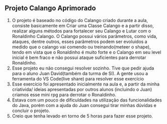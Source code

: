 ## Projeto Calango Aprimorado

1. O projeto é baseado no código do Calango criado durante a aula, consiste basicamente em Criar uma Classe Calango e a partir disso, realizar alguns métodos para fortalecer seu Calango e Lutar com o Ronaldinho Calango.
O Calango possui vários parâmetros, como vida, ataques, dentre outros, esses parâmetros podem ser evoluidos a medido que o calango vai comendo ou treinando(meteer o shape), tendo em vista que o Ronaldinho é muito forte e o Calango em seu level inicial é bem fraco e não possui ataque suficientes para derrotar Ronaldinho.
2. Esse projeto eu não consegui resolver sozinho. Tive que pedir ajuda para o aluno Juan David(também da turma de SI). A gente usou a ferramenta do VS Code(live share) para resolver esse exercício
3. Esse exercício foi apresentado inicialmente na aula e, a partir da minha criativida/ ideias apresentadas por outros alunos (incluindo o Juan) criamos esse mini rpg para derrotar o Ronaldinho.
4. Estava com um pouco de dificuldades na utilização das funcionalidades do Java, porém com a ajuda do Juan consegui tirar minhas dúvidas e concluir o projeto.
5. Creio que tenha levado en torno de 5 horas para fazer esse projeto.